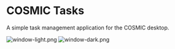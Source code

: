 # COSMIC Tasks

A simple task management application for the COSMIC desktop.

![window-light.png](https://raw.githubusercontent.com/edfloreshz/cosmic-tasks/main/res/screenshots/window-light.png#gh-light-mode-only)
![window-dark.png](https://raw.githubusercontent.com/edfloreshz/cosmic-tasks/main/res/screenshots/window-dark.png#gh-dark-mode-only)



